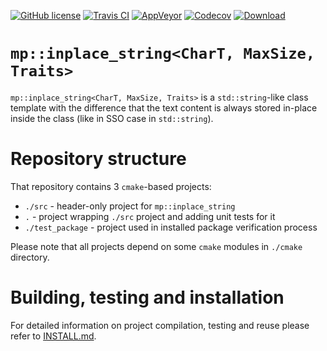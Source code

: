 [![GitHub license](https://img.shields.io/badge/license-MIT-blue.svg?maxAge=3600)](https://raw.githubusercontent.com/mpusz/in_place_string/master/LICENSE)
[![Travis CI](https://img.shields.io/travis/mpusz/inplace_string/master.svg?label=Travis%20CI)](https://travis-ci.org/mpusz/inplace_string)
[![AppVeyor](https://img.shields.io/appveyor/ci/mpusz/inplace-string/master.svg?label=AppVeyor)](https://ci.appveyor.com/project/mpusz/inplace-string)
[![Codecov](https://img.shields.io/codecov/c/github/mpusz/inplace_string/master.svg)](https://codecov.io/github/mpusz/inplace_string?branch=master)
[![Download](https://api.bintray.com/packages/mpusz/conan-mpusz/inplace_string%3Ampusz/images/download.svg)](https://bintray.com/mpusz/conan-mpusz/inplace_string%3Ampusz/_latestVersion)

# `mp::inplace_string<CharT, MaxSize, Traits>`

`mp::inplace_string<CharT, MaxSize, Traits>` is a `std::string`-like class template with the difference
that the text content is always stored in-place inside the class (like in SSO case in `std::string`).

# Repository structure

That repository contains 3 `cmake`-based projects:
 - `./src` - header-only project for `mp::inplace_string`
 - `.` - project wrapping `./src` project and adding unit tests for it
 - `./test_package` - project used in installed package verification process
 
Please note that all projects depend on some `cmake` modules in `./cmake` directory.

# Building, testing and installation

For detailed information on project compilation, testing and reuse please refer to
[INSTALL.md](INSTALL.md).
